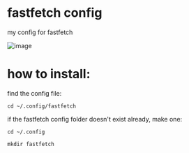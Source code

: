 # fastfetch config
my config for fastfetch

![image](https://github.com/user-attachments/assets/c0b640fa-26b5-41e1-ad6b-958751bb44f2)

# how to install:

find the config file:

```
cd ~/.config/fastfetch
```

if the fastfetch config folder doesn't exist already, make one:

```
cd ~/.config

mkdir fastfetch
```
